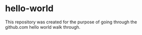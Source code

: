 # hello-world
This repository was created for the purpose of going through the github.com hello world walk through.
